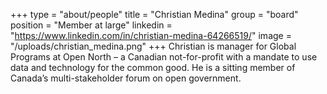+++
type = "about/people"
title = "Christian Medina"
group = "board"
position = "Member at large"
linkedin = "https://www.linkedin.com/in/christian-medina-64266519/"
image = "/uploads/christian_medina.png"
+++
Christian is manager for Global Programs at Open North – a Canadian not-for-profit with a mandate to use data and technology for the common good. He is a sitting member of Canada’s multi-stakeholder forum on open government.
